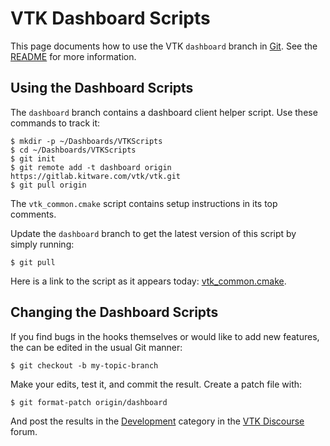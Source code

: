 # VTK Dashboard Scripts

This page documents how to use the VTK `dashboard` branch in [Git][].
See the [README](README.md) for more information.

[Git]: http://git-scm.com

## Using the Dashboard Scripts

The `dashboard` branch contains a dashboard client helper script.
Use these commands to track it:

    $ mkdir -p ~/Dashboards/VTKScripts
    $ cd ~/Dashboards/VTKScripts
    $ git init
    $ git remote add -t dashboard origin https://gitlab.kitware.com/vtk/vtk.git
    $ git pull origin

The `vtk_common.cmake` script contains setup instructions in its
top comments.

Update the `dashboard` branch to get the latest version of this
script by simply running:

    $ git pull

Here is a link to the script as it appears today: [vtk_common.cmake][].

[vtk_common.cmake]: https://gitlab.kitware.com/vtk/vtk/-/tree/dashboard/vtk_common.cmake

## Changing the Dashboard Scripts

If you find bugs in the hooks themselves or would like to add new features,
the can be edited in the usual Git manner:

    $ git checkout -b my-topic-branch

Make your edits, test it, and commit the result.  Create a patch file with:

    $ git format-patch origin/dashboard

And post the results in the [Development][] category in the [VTK Discourse][] forum.

[Development]: https://discourse.vtk.org/c/development
[VTK Discourse]: https://discourse.vtk.org/
